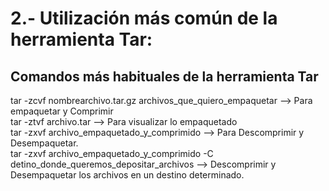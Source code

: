 # 2.- Utilización más común de la herramienta Tar:

## Comandos más habituales de la herramienta Tar
tar -zcvf nombrearchivo.tar.gz archivos_que_quiero_empaquetar  --> Para empaquetar y Comprimir<br>
tar -ztvf archivo.tar  --> Para visualizar lo empaquetado<br>
tar -zxvf archivo_empaquetado_y_comprimido  --> Para Descomprimir y Desempaquetar.<br>
tar -zxvf archivo_empaquetado_y_comprimido -C detino_donde_queremos_depositar_archivos  --> Descomprimir y Desempaquetar los archivos en un destino determinado.
